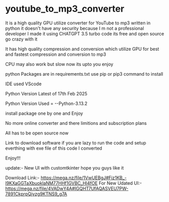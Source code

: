 # youtube_to_mp3_converter
It is a high quality GPU utilize converter for YouTube to mp3 written in python it doesn't have any security because I m not a professional developer I made it using CHATGPT 3.5 turbo code its free and open source go crazy with it

It has high quality compression and conversion which utilize GPU for best and fastest compression and conversion to mp3

CPU may also work but slow now its upto you enjoy

python Packages are in requirements.txt use pip or pip3 command to install

IDE used VScode 

Python Version Latest of 17th Feb 2025 

Python Version Used = --Python-3.13.2

install package one by one and Enjoy

No more online converter and there limitions and subscription plans 

All has to be open source now 

Link to download software if you are lazy to run the code and setup everthing with exe file of this code I converted

Enjoy!!!

update:- New UI with customtkinter hope you guys like it

Download Link:- https://mega.nz/file/1VwUEBgJ#Fiz1KB_-l9KXaGGTaXbuoklaNM77HHf1GVBC_Hl4fOE
For New Udated UI:- https://mega.nz/file/4VADwY4A#IGQHT7UfAQASVEU7PW-7891CkprpQjyzg9KTNS9_g7A
